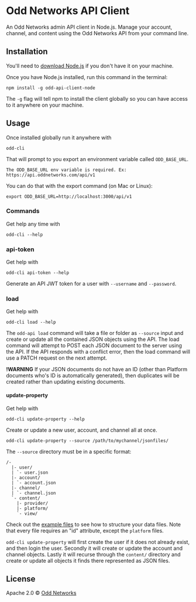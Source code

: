 Odd Networks API Client
=======================
An Odd Networks admin API client in Node.js. Manage your account, channel, and content using the Odd Networks API from your command line.

Installation
------------
You'll need to [download Node.js](https://nodejs.org/en/) if you don't have it on your machine.

Once you have Node.js installed, run this command in the terminal:

```
npm install -g odd-api-client-node
```

The `-g` flag will tell npm to install the client globally so you can have access to it anywhere on your machine.

Usage
-----
Once installed globally run it anywhere with

```
odd-cli
```

That will prompt to you export an environment variable called `ODD_BASE_URL`.

```
The ODD_BASE_URL env variable is required. Ex: https://api.oddnetworks.com/api/v1
```

You can do that with the export command (on Mac or Linux):

```
export ODD_BASE_URL=http://localhost:3000/api/v1
```

### Commands
Get help any time with

```
odd-cli --help
```

### api-token
Get help with

```
odd-cli api-token --help
```

Generate an API JWT token for a user with `--username` and `--password`.

### load
Get help with

```
odd-cli load --help
```

The `odd-api load` command will take a file or folder as `--source` input and create or update all the contained JSON objects using the API. The load command will attempt to POST each JSON document to the server using the API. If the API responds with a conflict error, then the load command will use a PATCH request on the next attempt.

__!WARNING__ If your JSON documents do not have an ID (other than Platform documents who's ID is automatically generated), then duplicates will be created rather than updating existing documents.

#### update-property
Get help with

```
odd-cli update-property --help
```

Create or update a new user, account, and channel all at once.

```
odd-cli update-property --source /path/to/mychannel/jsonfiles/
```

The `--source` directory must be in a specific format:

```
/-
  |- user/
  | `- user.json
  |- account/
  | `- account.json
  |- channel/
  | `- channel.json
  `- content/
    |- provider/
    |- platform/
    `- view/
```

Check out the [example files](./tree/master/examples/example-property-files) to see how to structure your data files. Note that every file requires an "id" attribute, except the `platform` files.

`odd-cli update-property` will first create the user if it does not already exist, and then login the user. Secondly it will create or update the account and channel objects. Lastly it will recurse through the `content/` directory and create or update all objects it finds there represented as JSON files.


License
-------
Apache 2.0 © [Odd Networks](http://oddnetworks.com)
